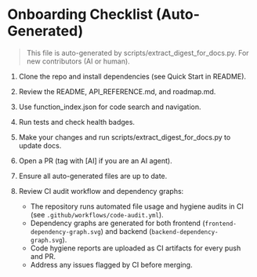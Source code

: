 # Onboarding Checklist (Auto-Generated)

> This file is auto-generated by scripts/extract_digest_for_docs.py.
> For new contributors (AI or human).

1. Clone the repo and install dependencies (see Quick Start in README).
2. Review the README, API_REFERENCE.md, and roadmap.md.
3. Use function_index.json for code search and navigation.
4. Run tests and check health badges.
5. Make your changes and run scripts/extract_digest_for_docs.py to update docs.
6. Open a PR (tag with [AI] if you are an AI agent).
7. Ensure all auto-generated files are up to date.

8. Review CI audit workflow and dependency graphs:
   - The repository runs automated file usage and hygiene audits in CI (see `.github/workflows/code-audit.yml`).
   - Dependency graphs are generated for both frontend (`frontend-dependency-graph.svg`) and backend (`backend-dependency-graph.svg`).
   - Code hygiene reports are uploaded as CI artifacts for every push and PR.
   - Address any issues flagged by CI before merging.
